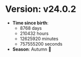 # Version: v24.0.2
- **Time since birth**:
  - 8768 days
  - 210432 hours
  - 12625920 minutes
  - 757555200 seconds
- **Season**: Autumn 🍁
